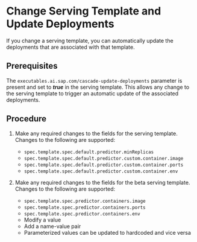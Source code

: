 <!-- loio9555fe1f83e64aee9b12f7b7008674d6 -->

# Change Serving Template and Update Deployments

If you change a serving template, you can automatically update the deployments that are associated with that template.



<a name="loio9555fe1f83e64aee9b12f7b7008674d6__prereq_ylx_ppz_wtb"/>

## Prerequisites

The `executables.ai.sap.com/cascade-update-deployments` parameter is present and set to ***true*** in the serving template. This allows any change to the serving template to trigger an automatic update of the associated deployments.



## Procedure

1.  Make any required changes to the fields for the serving template. Changes to the following are supported:

    -   `spec.template.spec.default.predictor.minReplicas`
    -   `spec.template.spec.default.predictor.custom.container.image`
    -   `spec.template.spec.default.predictor.custom.container.ports`
    -   `spec.template.spec.default.predictor.custom.container.env`

2.  Make any required changes to the fields for the beta serving template. Changes to the following are supported:

    -   `spec.template.spec.predictor.containers.image`
    -   `spec.template.spec.predictor.containers.ports`
    -   `spec.template.spec.predictor.containers.env`
    -   Modify a value
    -   Add a name-value pair
    -   Parameterized values can be updated to hardcoded and vice versa


